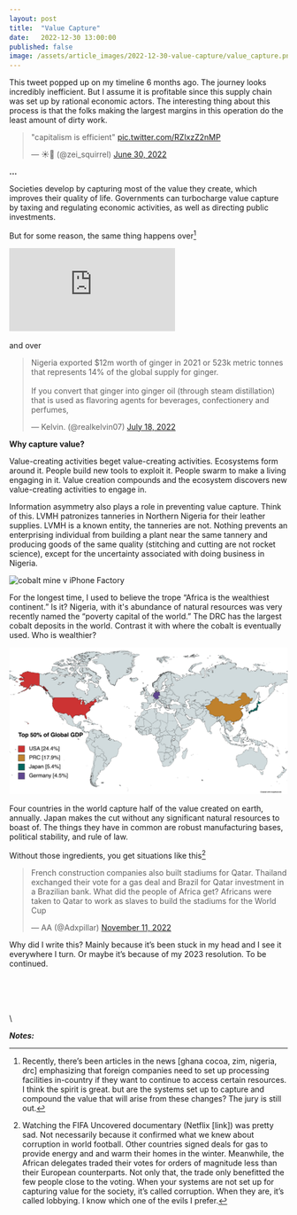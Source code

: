```yaml
---
layout: post
title:  "Value Capture"
date:   2022-12-30 13:00:00
published: false
image: /assets/article_images/2022-12-30-value-capture/value_capture.png
---
```


This tweet popped up on my timeline 6 months ago. The journey looks incredibly inefficient. But I assume it is profitable since this supply chain was set up by rational economic actors. The interesting thing about this process is that the folks making the largest margins in this operation do the least amount of dirty work.

<blockquote class="twitter-tweet" data-theme="light"><p lang="fr" dir="ltr">&quot;capitalism is efficient&quot; <a href="https://t.co/RZlxzZ2nMP">pic.twitter.com/RZlxzZ2nMP</a></p>&mdash; ☀️👀 (@zei_squirrel) <a href="https://twitter.com/zei_squirrel/status/1542625232208502784?ref_src=twsrc%5Etfw">June 30, 2022</a></blockquote>

**...**

Societies develop by capturing most of the value they create, which improves their quality of life. Governments can turbocharge value capture by taxing and regulating economic activities, as well as directing public investments.

But for some reason, the same thing happens over[^1]

![](https://www.nytimes.com/2022/01/27/learning/whats-going-on-in-this-graph-feb-2-2022.html)

and over

<blockquote class="twitter-tweet" data-theme="light"><p lang="en" dir="ltr">Nigeria exported $12m worth of ginger in 2021 or 523k metric tonnes that represents 14% of the global supply for ginger.<br><br>If you convert that ginger into ginger oil (through steam distillation) that is used as flavoring agents for beverages, confectionery and perfumes,</p>&mdash; Kelvin. (@realkelvin07) <a href="https://twitter.com/realkelvin07/status/1548992194714943488?ref_src=twsrc%5Etfw">July 18, 2022</a></blockquote>

**Why capture value?**

Value-creating activities beget value-creating activities. Ecosystems form around it. People build new tools to exploit it. People swarm to make a living engaging in it. Value creation compounds and the ecosystem discovers new value-creating activities to engage in.

Information asymmetry also plays a role in preventing value capture. Think of this. LVMH patronizes tanneries in Northern Nigeria for their leather supplies. LVMH is a known entity, the tanneries are not. Nothing prevents an enterprising individual from building a plant near the same tannery and producing goods of the same quality (stitching and cutting are not rocket science), except for the uncertainty associated with doing business in Nigeria.

![cobalt mine v iPhone Factory]()

For the longest time, I used to believe the trope “Africa is the wealthiest continent.” Is it? Nigeria, with it's abundance of natural resources was very recently named the “poverty capital of the world.” The DRC has the largest cobalt deposits in the world. Contrast it with where the cobalt is eventually used. Who is wealthier?

[![](/assets/article_images/2022-12-30-value-capture/top_50_global_gdp.png "Countries with territories amounting to under 4% of total land area account for 50% of global GDP. Amazing.")](https://www.visualcapitalist.com/visualizing-the-94-trillion-world-economy-in-one-chart/)

Four countries in the world capture half of the value created on earth, annually. Japan makes the cut without any significant natural resources to boast of. The things they have in common are robust manufacturing bases, political stability, and rule of law.

Without those ingredients, you get situations like this[^2]

<blockquote class="twitter-tweet"><p lang="en" dir="ltr">French construction companies also built stadiums for Qatar. Thailand exchanged their vote for a gas deal and Brazil for Qatar investment in a Brazilian bank. What did the people of Africa get? Africans were taken to Qatar to work as slaves to build the stadiums for the World Cup</p>&mdash; AA (@Adxpillar) <a href="https://twitter.com/Adxpillar/status/1591069818090041345?ref_src=twsrc%5Etfw">November 11, 2022</a></blockquote>

Why did I write this? Mainly because it’s been stuck in my head and I see it everywhere I turn. Or maybe it’s because of my 2023 resolution. To be continued.

\
\
\
\
\

**_Notes:_**

[^1]: Recently, there’s been articles in the news [ghana cocoa, zim, nigeria, drc] emphasizing that foreign companies need to set up processing facilities in-country if they want to continue to access certain resources. I think the spirit is great. but are the systems set up to capture and compound the value that will arise from these changes? The jury is still out.

[^2]: Watching the FIFA Uncovered documentary (Netflix [link]) was pretty sad. Not necessarily because it confirmed what we knew about corruption in world football. Other countries signed deals for gas to provide energy and and warm their homes in the winter. Meanwhile, the African delegates traded their votes for orders of magnitude less than their European counterparts. Not only that, the trade only benefitted the few people close to the voting. When your systems are not set up for capturing value for the society, it’s called corruption. When they are, it’s called lobbying. I know which one of the evils I prefer.

